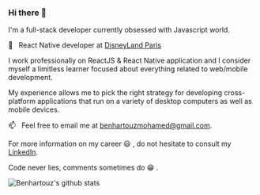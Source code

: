 ### Hi there 👋

I'm a full-stack developer currently obsessed with Javascript world.

🔭 &nbsp; React Native developer at
[DisneyLand Paris](https://www.disneylandparis.com/en-gb/mobile-app/)

I work professionally on ReactJS & React Native application and I consider
myself a limitless learner focused about everything related to web/mobile
development.

My experience allows me to pick the right strategy for developing cross-platform
applications that run on a variety of desktop computers as well as mobile
devices.

📫 &nbsp; Feel free to email me at
[benhartouzmohamed@gmail.com](mailto:benhartouzmohamed@gmail.com).

For more information on my career :smiley: , do not hesitate to consult my
[LinkedIn](https://www.linkedin.com/in/mohamed-ben-hartouz-01593498/).

Code never lies, comments sometimes do :grin: .

![Benhartouz's github stats](https://github-readme-stats.vercel.app/api?username=benhartouz&show_icons=true&count_private=true)
